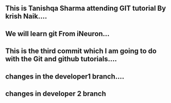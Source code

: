 ## This is Tanishqa Sharma attending GIT tutorial By krish Naik....
## We will learn git From iNeuron...  
## This is the third commit which I am going to do with the Git and github tutorials....
## changes in the developer1 branch....
## changes in developer 2 branch
